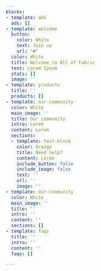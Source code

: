 ```yaml
---
blocks:
- template: ads
  ads: []
- template: welcome
  button:
    color: White
    text: Join us
    url: "#"
  color: White
  title: Welcome to All of Fabric
  text: Lorem Ipsum
  stats: []
  image: ''
- template: products
  title: ''
  products: []
- template: our-community
  color: White
  main_image: ''
  title: Our community
  intro: Lorem
  content: Lorem
  sections:
  - template: text-block
    color: Orange
    title: Need help?
    content: Lorem
    include_button: false
    include_image: false
    text: ''
    url: ''
    image: ''
- template: our-community
  color: White
  main_image: ''
  title: ''
  intro: ''
  content: ''
  sections: []
- template: faqs
  title: ''
  intro: ''
  content: ''
  faqs: []

---
```

